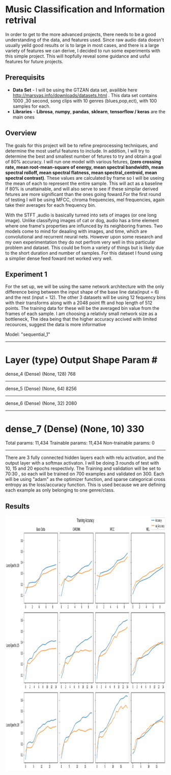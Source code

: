 # Music Classification and Information retrival
  In order to get to the more advanced projects, there needs to be a good understanding of the data, and features used. Since raw audio data doesn't usually yeild good results or is to large in most cases, and there is a large variety of features we can derive, I decided to run some experiments with this simple project. This will hopfully reveal some guidance and usful features for future projects.

## Prerequisits
* **Data Set** - I will be using the GTZAN data set, availible here http://marsyas.info/downloads/datasets.html . This data set contains 1000 ,30 second, song clips with 10 genres (blues,pop,ect), with 100 samples for each.
* **Libraries** - **Librosa**, **numpy**, **pandas**, **sklearn**, **tensorflow / keras** are the main ones

## Overview
  The goals for this project will be to refine preprocessing techniques, and determine the most useful features to include. In addition, I will try to determine the best and smallest number of fetures to try and obtain a goal of  80% accuracy. I will run one model with various fetures, **(zero crossing rate, mean root-mean-square of energy, mean spectral bandwidth, mean spectral rolloff, mean spectral flatness, mean spectral_centroid, mean spectral contrast)**. These values are calculated by frame so I will be useing the mean of each to represent the entire sample. This will act as a baseline if 80% is unattainable, and will also serve to see if these simpilar derived fetures are more significant than the ones going foward.For the first round of testing I will be using MFCC, chroma frequencies, mel frequencies, again take their averages for each frequency bin.
  
  With the STFT ,audio is basically turned into sets of images (or one long image). Unlike classifying images of cat or dog, audio has a time element where one frame's properties are influnced by its neighboring frames. Two models come to mind for deaaling with images, and time, which are convolutional and recurrent neural nets. However upon some research and my own experimentation they do not perfrom very well in this particular problem and dataset. This could be from a variety of things but is likely due to the short duration and number of samples. For this dataset I found using a simplier dense feed foward net worked very well.
  
 ## Experiment 1
  For the set up, we will be using the same network architecture with the only difference being between the input shape of the base line data(input = 6) and the rest (input = 12). The other 3 datasets will be using 12 fequency bins with their transforms along with a 2048 point fft and hop length of 512 points. The training data for these will be the averaged bin value from the frames of each sample. I am choosing a relativly small network size as a bottleneck, The idea being that the higher accuracy accived with limited recources, suggest the data is more informative
  
  Model: "sequential_1"
_________________________________________________________________
Layer (type)                 Output Shape              Param #   
=================================================================
dense_4 (Dense)              (None, 128)               768       
_________________________________________________________________
dense_5 (Dense)              (None, 64)                8256      
_________________________________________________________________
dense_6 (Dense)              (None, 32)                2080      
_________________________________________________________________
dense_7 (Dense)              (None, 10)                330       
=================================================================
Total params: 11,434
Trainable params: 11,434
Non-trainable params: 0
_________________________________________________________________
  
There are 3 fully connected hidden layers each with relu activation, and the output layer with a softmax activaton. I will be doing 3 rounds of test with 10, 15 and 20 epochs respectivly. The Training and validation will be set to 70:30 , so each will be trained on 700 examples and validated on 300. Each will be using "adam" as the optimizer function, and sparse categorical cross entropy as the loss/accuracy function. This is used because we are defining each example as only belonging to one genre/class.

## Results

  <img src="https://github.com/wolverine3301/Audio-and-AI/blob/main/Music_Classification_and_Information_Retrival/plots/music_genre_classification_Test1_accuracy_12.png?raw=true" width="1000" height="800">
